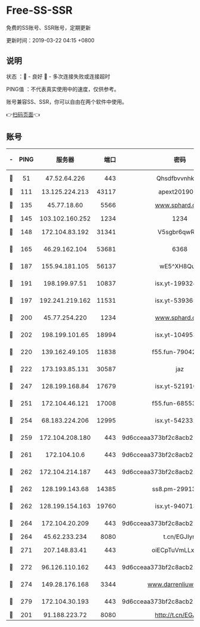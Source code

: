 # Free-SS-SSR

免费的SS账号、SSR账号，定期更新

更新时间：2019-03-22 04:15 +0800

## 说明

状态     ：🙂 - 良好 🙁 - 多次连接失败或连接超时

PING值   ：不代表真实使用中的速度，仅供参考。

账号兼容SS、SSR，你可以自由在两个软件中使用。

👉[扫码页面](https://liesauer.github.io/Free-SS-SSR/)👈

## 账号

|-|PING|服务器|端口|密码|加密方式|区域|
|:----:|:----:|:-----:|-----:|:----:|:----:|:----:|
|🙂|51|47.52.64.226|443|Qhsdfbvvnhkm1|aes-256-cfb|HK|
|🙂|111|13.125.224.213|43117|apext2019005|chacha20|KR|
|🙂|135|45.77.18.60|5566|www.sphard.com|aes-256-cfb|JP|
|🙂|145|103.102.160.252|1234|1234|rc4-md5|JP|
|🙂|148|172.104.83.192|31341|V5sgbr6qwRg1|aes-256-cfb|JP|
|🙂|165|46.29.162.104|53681|6368|aes-256-ctr|RU|
|🙂|187|155.94.181.105|56137|wE5^XH8Quw|aes-256-cfb|US|
|🙂|191|198.199.97.51|10837|isx.yt-19932422|aes-256-cfb|US|
|🙂|197|192.241.219.162|11531|isx.yt-53936581|aes-256-cfb|US|
|🙂|200|45.77.254.220|1234|www.sphard.com|aes-256-cfb|SG|
|🙂|202|198.199.101.65|18994|isx.yt-10495356|aes-256-cfb|US|
|🙂|220|139.162.49.105|11838|f55.fun-79042752|aes-256-cfb|SG|
|🙂|222|173.193.85.131|30587|jaz|aes-256-cfb|US|
|🙂|247|128.199.168.84|17679|isx.yt-52191057|aes-256-cfb|SG|
|🙂|251|172.104.46.121|17008|f55.fun-68553317|aes-256-cfb|SG|
|🙂|254|68.183.224.206|12995|isx.yt-54233279|aes-256-cfb|SG|
|🙂|259|172.104.208.180|443|9d6cceaa373bf2c8acb22e60b6a58be6|aes-256-cfb|US|
|🙂|261|172.104.10.6|443|9d6cceaa373bf2c8acb22e60b6a58be6|aes-256-cfb|US|
|🙂|262|172.104.214.187|443|9d6cceaa373bf2c8acb22e60b6a58be6|aes-256-cfb|US|
|🙂|262|128.199.143.68|14385|ss8.pm-29913305|aes-256-cfb|SG|
|🙂|262|128.199.154.163|19760|isx.yt-94071337|aes-256-cfb|SG|
|🙂|264|172.104.20.209|443|9d6cceaa373bf2c8acb22e60b6a58be6|aes-256-cfb|US|
|🙂|264|45.62.233.234|8080|t.cn/EGJIyrl|rc4-md5|CA|
|🙂|271|207.148.83.41|443|oiECpTuVmLLxk4Ts|aes-256-cfb|AU|
|🙂|272|96.126.110.162|443|9d6cceaa373bf2c8acb22e60b6a58be6|aes-256-cfb|US|
|🙂|274|149.28.176.168|3344|www.darrenliuwei.com|aes-256-cfb|AU|
|🙂|279|172.104.30.193|443|9d6cceaa373bf2c8acb22e60b6a58be6|aes-256-cfb|US|
|🙂|201|91.188.223.72|8080|http://t.cn/EGJIyrl|rc4-md5|RU|
